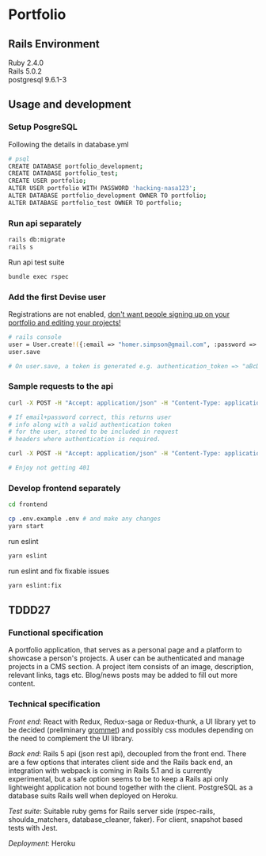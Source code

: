 # Portfolio

## Rails Environment
Ruby 2.4.0   
Rails 5.0.2  
postgresql 9.6.1-3  

## Usage and development
### Setup PosgreSQL
Following the details in database.yml  
```bash
# psql
CREATE DATABASE portfolio_development;  
CREATE DATABASE portfolio_test;   
CREATE USER portfolio;  
ALTER USER portfolio WITH PASSWORD 'hacking-nasa123';  
ALTER DATABASE portfolio_development OWNER TO portfolio;  
ALTER DATABASE portfolio_test OWNER TO portfolio;   
```

### Run api separately
```bash
rails db:migrate
rails s
```

Run api test suite
```bash
bundle exec rspec
```

### Add the first Devise user 
Registrations are not enabled, [don't want people signing up on your portfolio and editing your projects!](http://i2.kym-cdn.com/entries/icons/original/000/022/138/reece.JPG)  
```bash
# rails console
user = User.create!({:email => "homer.simpson@gmail.com", :password => "123456", :password_confirmation => "123456" })
user.save

# On user.save, a token is generated e.g. authentication_token => "aBcDeFgH"
```

### Sample requests to the api
```bash
curl -X POST -H "Accept: application/json" -H "Content-Type: application/json" --data '{"email": "homer.simpson@gmail.com", "password": "123456"}' http://localhost:3000/users/sign_in

# If email+password correct, this returns user  
# info along with a valid authentication token
# for the user, stored to be included in request 
# headers where authentication is required.

curl -X POST -H "Accept: application/json" -H "Content-Type: application/json" -H "X-User-Email: homer.simpson@gmail.com" -H "X-User-Token: aBcDeFgH" --data '{"title": "Most Beers In A Minute", "short_desc": "mmmm beer", "tags": ["MOES"]}' http://localhost:3000/api/projects

# Enjoy not getting 401
```

### Develop frontend separately
```bash
cd frontend  
```
```bash
cp .env.example .env # and make any changes  
yarn start
```

run eslint
```bash
yarn eslint
```

run eslint and fix fixable issues
```bash
yarn eslint:fix
```

## TDDD27
### Functional specification
A portfolio application, that serves as a personal page and a platform to showcase a person's projects. A user can be authenticated and manage projects in a CMS section. A project item consists of an image, description, relevant links, tags etc. Blog/news posts may be added to fill out more content.

### Technical specification
*Front end*: React with Redux, Redux-saga or Redux-thunk, a UI library yet to be decided (preliminary [grommet](https://grommet.github.io/)) and possibly css modules depending on the need to complement the UI library.

*Back end*: Rails 5 api (json rest api), decoupled from the front end. There are a few options that interates client side and the Rails back end, an integration with webpack is coming in Rails 5.1 and is currently experimental, but a safe option seems to be to keep a Rails api only lightweight application not bound together with the client. PostgreSQL as a database suits Rails well when deployed on Heroku.

*Test suite*: Suitable ruby gems for Rails server side (rspec-rails, shoulda_matchers, database_cleaner, faker). For client, snapshot based tests with Jest.

*Deployment*: Heroku


